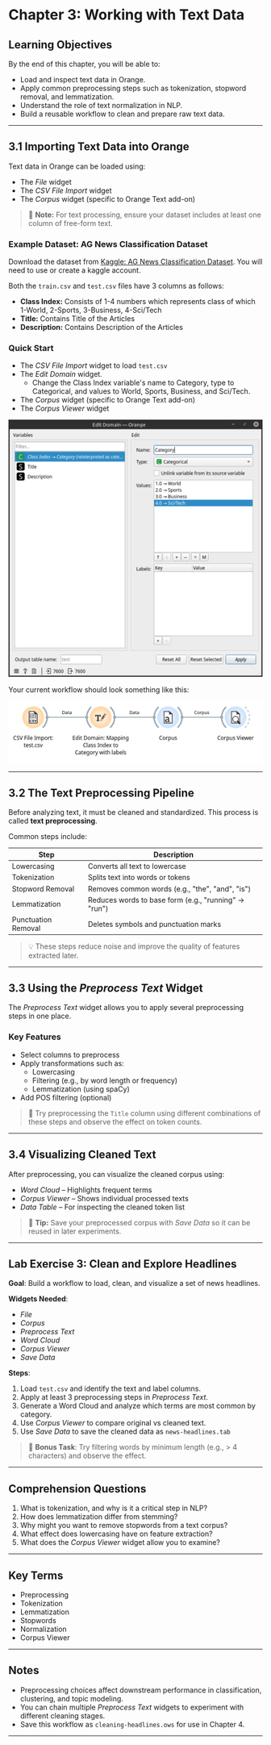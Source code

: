 # Chapter 3: Working with Text Data

## Learning Objectives

By the end of this chapter, you will be able to:

- Load and inspect text data in Orange.
- Apply common preprocessing steps such as tokenization, stopword removal, and lemmatization.
- Understand the role of text normalization in NLP.
- Build a reusable workflow to clean and prepare raw text data.

---

## 3.1 Importing Text Data into Orange

Text data in Orange can be loaded using:

- The *File* widget
- The *CSV File Import* widget
- The *Corpus* widget (specific to Orange Text add-on)

> 📝 **Note:** For text processing, ensure your dataset includes at least one column of free-form text.

### Example Dataset: AG News Classification Dataset

Download the dataset from [Kaggle: AG News Classification Dataset](https://www.kaggle.com/datasets/amananandrai/ag-news-classification-dataset/data). You will need to use or create a kaggle account.

Both the `train.csv` and `test.csv` files have 3 columns as follows:

- **Class Index:** Consists of 1-4 numbers which represents class of which 1-World, 2-Sports, 3-Business, 4-Sci/Tech 
- **Title:** Contains Title of the Articles
- **Description:** Contains Description of the Articles

### Quick Start

- The *CSV File Import* widget to load `test.csv`
- The *Edit Domain* widget.
  - Change the Class Index variable's name to Category, type to Categorical, and values to World, Sports, Business, and Sci/Tech. 
- The *Corpus* widget (specific to Orange Text add-on)
- The *Corpus Viewer* widget

![Figure 5. Using Edit Domain to map a numeric class id to a categorical feature with labels](1%20Edit%20Domain.png)

Your current workflow should look something like this:

![Figure 6. Loading workflow for AG News Classification Dataset](1%20News%20Starting%20Pipeline.png)

---

## 3.2 The Text Preprocessing Pipeline

Before analyzing text, it must be cleaned and standardized. This process is called **text preprocessing**.

Common steps include:

| Step             | Description                                               |
|------------------|-----------------------------------------------------------|
| Lowercasing       | Converts all text to lowercase                           |
| Tokenization      | Splits text into words or tokens                         |
| Stopword Removal  | Removes common words (e.g., "the", "and", "is")          |
| Lemmatization     | Reduces words to base form (e.g., "running" → "run")     |
| Punctuation Removal | Deletes symbols and punctuation marks                 |

> 💡 These steps reduce noise and improve the quality of features extracted later.

---

## 3.3 Using the *Preprocess Text* Widget

The *Preprocess Text* widget allows you to apply several preprocessing steps in one place.

### Key Features

- Select columns to preprocess
- Apply transformations such as:
  - Lowercasing
  - Filtering (e.g., by word length or frequency)
  - Lemmatization (using spaCy)
- Add POS filtering (optional)

> 🧠 Try preprocessing the `Title` column using different combinations of these steps and observe the effect on token counts.

---

## 3.4 Visualizing Cleaned Text

After preprocessing, you can visualize the cleaned corpus using:

- *Word Cloud* – Highlights frequent terms
- *Corpus Viewer* – Shows individual processed texts
- *Data Table* – For inspecting the cleaned token list

> 📌 **Tip:** Save your preprocessed corpus with *Save Data* so it can be reused in later experiments.

---

## Lab Exercise 3: Clean and Explore Headlines

**Goal**: Build a workflow to load, clean, and visualize a set of news headlines.

**Widgets Needed**:
- *File*
- *Corpus*
- *Preprocess Text*
- *Word Cloud*
- *Corpus Viewer*
- *Save Data*

**Steps**:

1. Load `test.csv` and identify the text and label columns.
2. Apply at least 3 preprocessing steps in *Preprocess Text*.
3. Generate a Word Cloud and analyze which terms are most common by category.
4. Use *Corpus Viewer* to compare original vs cleaned text.
5. Use *Save Data* to save the cleaned data as `news-headlines.tab`

> 📝 **Bonus Task**: Try filtering words by minimum length (e.g., > 4 characters) and observe the effect.

---

## Comprehension Questions

1. What is tokenization, and why is it a critical step in NLP?
2. How does lemmatization differ from stemming?
3. Why might you want to remove stopwords from a text corpus?
4. What effect does lowercasing have on feature extraction?
5. What does the *Corpus Viewer* widget allow you to examine?

---

## Key Terms

- Preprocessing
- Tokenization
- Lemmatization
- Stopwords
- Normalization
- Corpus Viewer

---

## Notes

- Preprocessing choices affect downstream performance in classification, clustering, and topic modeling.
- You can chain multiple *Preprocess Text* widgets to experiment with different cleaning stages.
- Save this workflow as `cleaning-headlines.ows` for use in Chapter 4.

---

